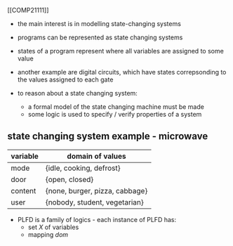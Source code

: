 [[COMP21111]]

- the main interest is in modelling state-changing systems
- programs can be represented as state changing systems

- states of a program represent where all variables are assigned to some value
- another example are digital circuits, which have states correpsonding to the values assigned to each gate

- to reason about a state changing system:
	- a formal model of the state changing machine must be made
	- some logic is used to specify / verify properties of a system

## state changing system example - microwave

| variable | domain of values |
| --- | --- |
| mode | {idle, cooking, defrost} |
| door | {open, closed} |
| content | {none, burger, pizza, cabbage} |
| user | {nobody, student, vegetarian} |

- PLFD is a family of logics - each instance of PLFD has:
	- set $X$ of variables
	- mapping $dom$
